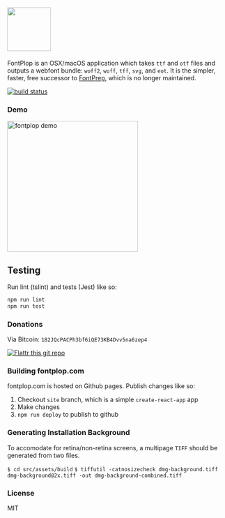 # <a href='http://www.fontplop.com'><img src='https://user-images.githubusercontent.com/659829/31313351-ab630a58-ab95-11e7-94d7-87347ee3bdb1.jpg' height='100'></a>

FontPlop is an OSX/macOS application which takes `ttf` and `otf` files and outputs a webfont bundle: `woff2`, `woff`, `tff`, `svg`, and `eot`. It is the simpler, faster, free successor to [FontPrep](http://www.fontprep.com), which is no longer maintained.

[![build status](https://img.shields.io/travis/reactjs/redux/master.svg?style=flat-square)](https://travis-ci.org/matthewgonzalez/fontplop)

### Demo

<img src="https://user-images.githubusercontent.com/659829/31313375-6a23f4f2-ab96-11e7-9dfb-3643df84e824.gif" alt="fontplop demo" height=300>

## Testing

Run lint (tslint) and tests (Jest) like so:

```sh
npm run lint
npm run test
```

### Donations

Via Bitcoin: `182JQcPACPh3bf6iQE73KB4Dvv5na6zep4`

[![Flattr this git repo](http://api.flattr.com/button/flattr-badge-large.png)](https://flattr.com/submit/auto?user_id=YOUR_FLATTR_USERNAME&url=YOUR_HTTP_GITHUB_REPO_URL&title=YOUR_GH_PROJECT_TITLE&language=GH_PROJECT_PROG_LANGUAGE&tags=github&category=software)


### Building fontplop.com

fontplop.com is hosted on Github pages. Publish changes like so:

1. Checkout `site` branch, which is a simple `create-react-app` app
2. Make changes
3. `npm run deploy` to publish to github


### Generating Installation Background

To accomodate for retina/non-retina screens, a multipage `TIFF` should be generated from two files.

```$ cd src/assets/build```
```$ tiffutil -catnosizecheck dmg-background.tiff dmg-background@2x.tiff -out dmg-background-combined.tiff```

### License

MIT
